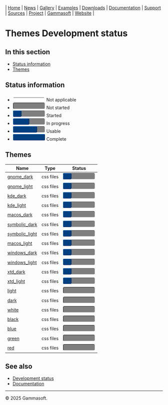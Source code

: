 | [Home](home.md) | [News](news.md) | [Gallery](gallery.md) | [Examples](examples.md) | [Downloads](downloads.md) | [Documentation](documentation.md) | [Support](support.md) | [Sources](https://github.com/gammasoft71/xtd) | [Project](https://sourceforge.net/projects/xtdpro/) | [Gammasoft](gammasoft.md) | [Website](https://gammasoft71.github.io/xtd) |

# Themes Development status

## In this section

* [Status information](#status-information)
* [Themes](#themes)

## Status information

* ![progress](pictures/progress_ina.png) Not applicable
* ![progress](pictures/progress0.png) Not started
* ![progress](pictures/progress25.png) Started
* ![progress](pictures/progress50.png) In progress
* ![progress](pictures/progress75.png) Usable
* ![progress](pictures/progress100.png) Complete

## Themes

| Name                                       | Type      | Status                                |
| ------------------------------------------ | --------- | ------------------------------------- |
| [gnome_dark](../themes/gnome_dark)         | css files | ![progress](pictures/progress25.png)  |
| [gnome_light](../themes/gnome_light)       | css files | ![progress](pictures/progress25.png)  |
| [kde_dark](../themes/kde_dark)             | css files | ![progress](pictures/progress25.png)  |
| [kde_light](../themes/kde_light)           | css files | ![progress](pictures/progress25.png)  |
| [macos_dark](../themes/macos_dark)         | css files | ![progress](pictures/progress25.png)  |
| [symbolic_dark](../themes/symbolic_dark)   | css files | ![progress](pictures/progress25.png)  |
| [symbolic_light](../themes/symbolic_light) | css files | ![progress](pictures/progress25.png)  |
| [macos_light](../themes/macos_light)       | css files | ![progress](pictures/progress25.png)  |
| [windows_dark](../themes/windows_dark)     | css files | ![progress](pictures/progress25.png)  |
| [windows_light](../themes/windows_light)   | css files | ![progress](pictures/progress25.png)  |
| [xtd_dark](../themes/xtd_dark)             | css files | ![progress](pictures/progress25.png)  |
| [xtd_light](../themes/xtd_light)           | css files | ![progress](pictures/progress25.png)  |
| [light](../themes/light)                   | css files | ![progress](pictures/progress0.png)   |
| [dark](../themes/dark)                     | css files | ![progress](pictures/progress0.png)   |
| [white](../themes/white)                   | css files | ![progress](pictures/progress0.png)   |
| [black](../themes/black)                   | css files | ![progress](pictures/progress0.png)   |
| [blue](../themes/blue)                     | css files | ![progress](pictures/progress0.png)   |
| [green](../themes/green)                   | css files | ![progress](pictures/progress0.png)   |
| [red](../themes/red)                       | css files | ![progress](pictures/progress0.png)   |

## See also

* [Development status](development_status.md)
* [Documentation](documentation.md)

______________________________________________________________________________________________

© 2025 Gammasoft.

